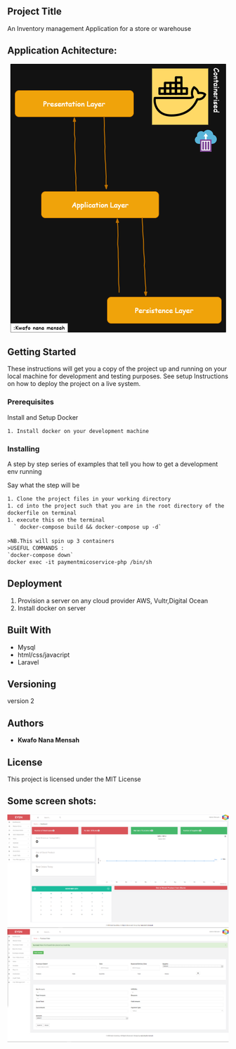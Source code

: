 ## Project Title

An Inventory management  Application  for a store or warehouse

## Application Achitecture:
<p align="center">
  <img  src="https://github.com/nanakwafo/Inventory-Application/blob/master/images/icon3.png">
</p>


## Getting Started

These instructions will get you a copy of the project up and running on your local machine for development and testing purposes. See setup Instructions on how to deploy the project on a live system.

### Prerequisites

Install and Setup Docker

```
1. Install docker on your development machine

```

### Installing

A step by step series of examples that tell you how to get a development env running

Say what the step will be

```
1. Clone the project files in your working directory
1. cd into the project such that you are in the root directory of the dockerfile on terminal
1. execute this on the terminal
  ` docker-compose build && docker-compose up -d`

>NB.This will spin up 3 containers
>USEFUL COMMANDS :
`docker-compose down`
docker exec -it paymentmicoservice-php /bin/sh
```


## Deployment

1. Provision a server on any cloud provider  AWS, Vultr,Digital Ocean
1. Install docker on server

## Built With

* Mysql
* html/css/javacript
* Laravel


## Versioning

version 2

## Authors

* **Kwafo Nana Mensah**

## License

This project is licensed under the MIT License

## Some screen shots:

![alt text](https://github.com/nanakwafo/Inventory-Application/blob/master/images/icon2.png "Logo Title Text 1")
![alt text](https://github.com/nanakwafo/Inventory-Application/blob/master/images/icon1.png "Logo Title Text 1")



